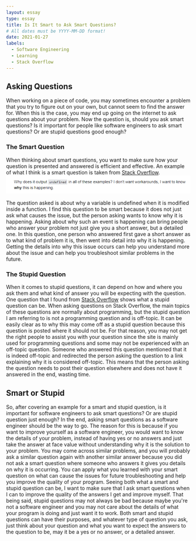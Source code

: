 ```yaml
---
layout: essay
type: essay
title: Is It Smart to Ask Smart Questions?
# All dates must be YYYY-MM-DD format!
date: 2021-01-27
labels:
  - Software Engineering
  - Learning
  - Stack Overflow
---
```


## Asking Questions

When working on a piece of code, you may sometimes encounter a problem that you try to figure out on your own, but cannot seem to find the answer for. When this is the case, you may end up going on the internet to ask questions about your problem. Now the question is, should you ask smart questions? Is it important for people like software engineers to ask smart questions? Or are stupid questions good enough?

### The Smart Question

When thinking about smart questions, you want to make sure how your question is presented and answered is efficient and effective. An example of what I think is a smart question is taken from [Stack Overflow](https://stackoverflow.com/questions/23667086/why-is-my-variable-unaltered-after-i-modify-it-inside-of-a-function-asynchron).
<img src="../images/pic for smart questions.png">

The question asked is about why a variable is undefined when it is modified inside a function. I find this question to be smart because it does not just ask what causes the issue, but the person asking wants to know why it is happening. Asking about why such an event is happening can bring people who answer your problem not just give you a short answer, but a detailed one. In this question, one person who answered first gave a short answer as to what kind of problem it is, then went into detail into why it is happening. Getting the details into why this issue occurs can help you understand more about the issue and can help you troubleshoot similar problems in the future.

### The Stupid Question

When it comes to stupid questions, it can depend on how and where you ask them and what kind of answer you will be expecting with the question. One question that I found from [Stack Overflow](https://stackoverflow.com/questions/65930908/how-long-does-it-take-for-google-play-developer-support-team-to-respond) shows what a stupid question can be. When asking questions on Stack Overflow, the main topics of these questions are normally about programming, but the stupid question I am referring to is not a programming question and is off-topic. It can be easily clear as to why this may come off as a stupid question because this question is posted where it should not be. For that reason, you may not get the right people to assist you with your question since the site is mainly used for programming questions and some may not be experienced with an off-topic question. Someone who answered this question mentioned that it is indeed off-topic and redirected the person asking the question to a link explaining why it is considered off-topic. This means that the person asking the question needs to post their question elsewhere and does not have it answered in the end, wasting time.

## Smart or Stupid

So, after covering an example for a smart and stupid question, is it important for software engineers to ask smart questions? Or are stupid question just enough? In the end, asking smart questions as a software engineer should be the way to go. The reason for this is because if you want to improve yourself as a software engineer, you would want to know the details of your problem, instead of having yes or no answers and just take the answer at face value without understanding why it is the solution to your problem. You may come across similar problems, and you will probably ask a similar question again with another similar answer because you did not ask a smart question where someone who answers it gives you details on why it is occurring. You can apply what you learned with your smart question on what can cause the issues for future troubleshooting and help you improve the quality of your program. Seeing both what a smart and stupid question can be, I want to make sure that I ask smart questions when I can to improve the quality of the answers I get and improve myself. That being said, stupid questions may not always be bad because maybe you're not a software engineer and you may not care about the details of what your program is doing and just want it to work. Both smart and stupid questions can have their purposes, and whatever type of question you ask, just think about your question and what you want to expect the answers to the question to be, may it be a yes or no answer, or a detailed answer.
